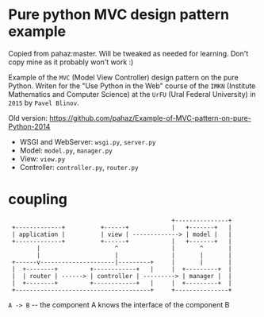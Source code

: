 # Pure python MVC design pattern example #

Copied from pahaz:master.  Will be tweaked as needed for learning.  Don't copy mine as it probably won't work :)

Example of the `MVC` (Model View Controller) design pattern on the pure Python. 
Writen for the "Use Python in the Web" course of the `IMKN` (Institute 
Mathematics and Computer Science) at the `UrFU` (Ural Federal University) in 
`2015` by `Pavel Blinov`.

Old version: https://github.com/pahaz/Example-of-MVC-pattern-on-pure-Python-2014

 - WSGI and WebServer: `wsgi.py`, `server.py`
 - Model: `model.py`, `manager.py`
 - View: `view.py`
 - Controller: `controller.py`, `router.py`

# coupling #
                                                                     
                                                  +---------------+  
     +-------------+          +------+            |   +-------+   |  
     | application |          | view | -------------> | model |   |  
     +-------------+          +------+            |   +-------+   |  
            |                     ^               |       ^       |  
            |                     |               |       |       |  
     +------v---------------------|---------+     |       |       |  
     |  +--------+         +------------+   |     |  +---------+  |  
     |  | router | ------> | controller | ---------> | manager |  |  
     |  +--------+         +------------+   |     |  +---------+  |  
     +--------------------------------------+     +---------------+  
                                                                     
`A -> B`  -- the component A knows the interface of the component B

